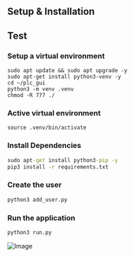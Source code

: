 ## Setup & Installation
## Test
### Setup a virtual environment
```
sudo apt update && sudo apt upgrade -y
sudo apt-get install python3-venv -y
cd ~/plc_gui
python3 -m venv .venv
chmod -R 777 ./
```

### Active virtual environment
```
source .venv/bin/activate
```

### Install Dependencies
```cmd
sudo apt-get install python3-pip -y
pip3 install -r requirements.txt
```

### Create the user
```cmd
python3 add_user.py
```

### Run the application
```cmd
python3 run.py
```
![Image](https://rock-technologies.com/Downloads/ABW/Simplenotes/Flask_WEB_GUI_1R.png)
